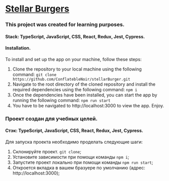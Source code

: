 # [Stellar Burgers](https://conflateblenoir.github.io/stellarBurger/)

### This project was created for learning purposes.

#### Stack: TypeScript, JavaScript, CSS, React, Redux, Jest, Cypress.

#### Installation.
To install and set up the app on your machine, follow these steps: 
1. Clone the repository to your local machine using the following command: 
`git clone https://github.com/ConflatebleNoir/stellarBurger.git`
2. Navigate to the root directory of the cloned repository and install the required dependencies using the following command:
`npm i`
3. Once the dependencies have been installed, you can start the app by running the following command: 
`npm run start`
4. You have to be navigated to http://localhost:3000 to view the app. Enjoy.

### Проект создан для учебных целей.
#### Стэк: TypeScript, JavaScript, CSS, React, Redux, Jest, Cypress.

Для запуска проекта необходимо проделать следующие шаги:
1. Склонируйте проект. `git clone`;
2. Установите зависимости при помощи команды `npm i`;
3. Запустите проект локально при помощи команды `npm run start`;
4. Откроется вкладка в вашем бразуере по умолчанию (адрес: http://localhost:3000);